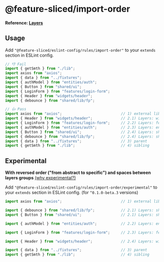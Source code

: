 # @feature-sliced/import-order

#### Reference: [Layers](https://feature-sliced.design/docs/reference/layers)

## Usage

Add `"@feature-sliced/eslint-config/rules/import-order"` to your `extends` section in ESLint config.

```js
// 👎 Fail
import { getSmth } from "./lib";
import axios from "axios";
import { data } from "../fixtures";
import { authModel } from "entities/auth";
import { Button } from "shared/ui";
import { LoginForm } from "features/login-form";
import { Header } from "widgets/header";
import { debounce } from "shared/lib/fp";

// 👍 Pass
import axios from "axios";                           // 1) external libs
import { Header } from "widgets/header";             // 2.1) Layers: widgets
import { LoginForm } from "features/login-form";     // 2.2) Layers: features
import { authModel } from "entities/auth";           // 2.3) Layers: entities
import { Button } from "shared/ui";                  // 2.4) Layers: shared
import { debounce } from "shared/lib/fp";            // 2.4) Layers: shared
import { data } from "../fixtures";                  // 3) parent
import { getSmth } from "./lib";                     // 4) sibling
```

## Experimental

**With reversed order ("from abstract to specific") and spaces between layers groups**
[(why experimental?)](https://github.com/feature-sliced/eslint-config/issues/85)

Add `"@feature-sliced/eslint-config/rules/import-order/experimental"` to your `extends` section in ESLint config. (for `^0.1.0-beta.3` versions)

```js
import axios from "axios";                           // 1) external libs

import { debounce } from "shared/lib/fp";            // 2.1) Layers: shared
import { Button } from "shared/ui";                  // 2.1) Layers: shared

import { authModel } from "entities/auth";           // 2.2) Layers: entities

import { LoginForm } from "features/login-form";     // 2.3) Layers: features

import { Header } from "widgets/header";             // 2.4) Layers: widgets

import { data } from "../fixtures";                  // 3) parent
import { getSmth } from "./lib";                     // 4) sibling
```
